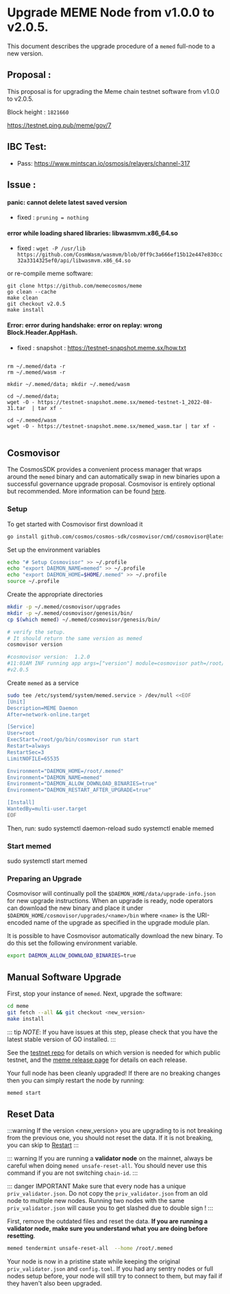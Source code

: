 # Upgrade MEME Node from v1.0.0 to v2.0.5.

This document describes the upgrade procedure of a `memed` full-node to a new version.

## Proposal :
This proposal is for upgrading the Meme chain testnet software from v1.0.0 to v2.0.5.

Block height : `1821660`

https://testnet.ping.pub/meme/gov/7

## IBC Test:
* Pass: https://www.mintscan.io/osmosis/relayers/channel-317


## Issue :
#### panic: cannot delete latest saved version
* fixed : `pruning = nothing`

#### error while loading shared libraries: libwasmvm.x86_64.so
* fixed : `wget -P /usr/lib https://github.com/CosmWasm/wasmvm/blob/0ff9c3a666ef15b12e447e830cc32a3314325ef0/api/libwasmvm.x86_64.so`

or re-compile meme software:

```
git clone https://github.com/memecosmos/meme
go clean --cache
make clean
git checkout v2.0.5
make install
```

#### Error: error during handshake: error on replay: wrong Block.Header.AppHash.
* fixed : snapshot : https://testnet-snapshot.meme.sx/how.txt
```

rm ~/.memed/data -r
rm ~/.memed/wasm -r

mkdir ~/.memed/data; mkdir ~/.memed/wasm

cd ~/.memed/data; 
wget -O - https://testnet-snapshot.meme.sx/memed-testnet-1_2022-08-31.tar  | tar xf -

cd ~/.memed/wasm
wget -O - https://testnet-snapshot.meme.sx/memed_wasm.tar | tar xf -


```


## Cosmovisor

The CosmosSDK provides a convenient process manager that wraps around the `memed` binary and can automatically swap in new binaries upon a successful governance upgrade proposal. Cosmovisor is entirely optional but recommended. More information can be found [here](https://docs.cosmos.network/master/run-node/cosmovisor.html).

### Setup

To get started with Cosmovisor first download it

```bash
go install github.com/cosmos/cosmos-sdk/cosmovisor/cmd/cosmovisor@latest
```

Set up the environment variables

```bash
echo "# Setup Cosmovisor" >> ~/.profile
echo "export DAEMON_NAME=memed" >> ~/.profile
echo "export DAEMON_HOME=$HOME/.memed" >> ~/.profile
source ~/.profile
```

Create the appropriate directories

```bash
mkdir -p ~/.memed/cosmovisor/upgrades
mkdir -p ~/.memed/cosmovisor/genesis/bin/
cp $(which memed) ~/.memed/cosmovisor/genesis/bin/

# verify the setup. 
# It should return the same version as memed
cosmovisor version

#cosmovisor version:  1.2.0
#11:01AM INF running app args=["version"] module=cosmovisor path=/root/.memed/cosmovisor/upgrades/v2.0.5/bin/memed
#v2.0.5

```

Create `memed` as a service

```bash
sudo tee /etc/systemd/system/memed.service > /dev/null <<EOF
[Unit]
Description=MEME Daemon
After=network-online.target

[Service]
User=root
ExecStart=/root/go/bin/cosmovisor run start
Restart=always
RestartSec=3
LimitNOFILE=65535

Environment="DAEMON_HOME=/root/.memed"
Environment="DAEMON_NAME=memed"
Environment="DAEMON_ALLOW_DOWNLOAD_BINARIES=true"
Environment="DAEMON_RESTART_AFTER_UPGRADE=true"

[Install]
WantedBy=multi-user.target
EOF
```
Then, run:
sudo systemctl daemon-reload
sudo systemctl enable memed

### Start memed
sudo systemctl start memed


### Preparing an Upgrade

Cosmovisor will continually poll  the `$DAEMON_HOME/data/upgrade-info.json` for new upgrade instructions. When an upgrade is ready, node operators can download the new binary and place it under `$DAEMON_HOME/cosmovisor/upgrades/<name>/bin` where `<name>` is the URI-encoded name of the upgrade as specified in the upgrade module plan.

It is possible to have Cosmovisor automatically download the new binary. To do this set the following environment variable.

```bash
export DAEMON_ALLOW_DOWNLOAD_BINARIES=true
```

## Manual Software Upgrade

First, stop your instance of `memed`. Next, upgrade the software:

```bash
cd meme
git fetch --all && git checkout <new_version>
make install
```

::: tip
_NOTE_: If you have issues at this step, please check that you have the latest stable version of GO installed.
:::

See the [testnet repo](https://github.com/memecosmos/testnet) for details on which version is needed for which public testnet, and the [meme release page](https://github.com/memecosmos/meme/releases) for details on each release.

Your full node has been cleanly upgraded! If there are no breaking changes then you can simply restart the node by running:

```bash
memed start
```

## Reset Data

:::warning
If the version <new_version> you are upgrading to is not breaking from the previous one, you should not reset the data. If it is not breaking, you can skip to [Restart](#restart)
:::

::: warning
If you are running a **validator node** on the mainnet, always be careful when doing `memed unsafe-reset-all`. You should never use this command if you are not switching `chain-id`.
:::

::: danger IMPORTANT
Make sure that every node has a unique `priv_validator.json`. Do not copy the `priv_validator.json` from an old node to multiple new nodes. Running two nodes with the same `priv_validator.json` will cause you to get slashed due to double sign !
:::

First, remove the outdated files and reset the data. **If you are running a validator node, make sure you understand what you are doing before resetting**.

```bash
memed tendermint unsafe-reset-all  --home /root/.memed
```

Your node is now in a pristine state while keeping the original `priv_validator.json` and `config.toml`. If you had any sentry nodes or full nodes setup before, your node will still try to connect to them, but may fail if they haven't also been upgraded.
